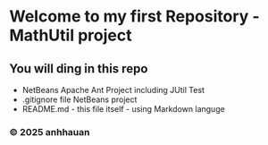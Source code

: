 # Welcome to my first Repository - MathUtil project

## You will ding in this repo

* NetBeans Apache Ant Project including JUtil Test
* .gitignore file NetBeans project
* README.md - this file itself - using Markdown languge

### © 2025 anhhauan 